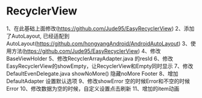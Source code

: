 # RecyclerView
1、在此基础上面修改(https://github.com/Jude95/EasyRecyclerView)
2、添加了AutoLayout, 已经适配到AutoLayout(https://github.com/hongyangAndroid/AndroidAutoLayout)
3、使用方法(https://github.com/Jude95/EasyRecyclerView)
4、修改BaseViewHolder
5、修改RecyclerArrayAdapter.java 的resId
6、修改EasyRecyclerView的showEmpty，让RecyclerView和Empty同时显示
7、修改DefaultEvenDelegate.java showNoMore() 隐藏noMore Footer
8、增加DefaultAdapter  设置默认选项
9、修改showError 空的时候Error和不空的时候Error
10、修改数据为空的时候，自定义设置点击刷新
11、增加的item动画
